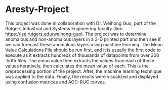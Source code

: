 # Aresty-Project

This project was done in collaboration with Dr. Weihong Guo, part of the Rutgers Industrial and Systems Engineering faculty (link: https://ise.rutgers.edu/weihong-guo).
The project was to determine anomalous and non-anomalous layers in a 3-D printed part and then see if we can forecast these anomalous layers using machine learning. 
The Mean Value Calculations File should be run first, and it is usually the first code to execute as it extracts hundreds of thousands of datapoints from over 
300 .hdf5 files. The mean value then extracts the values from each of these values iteratively, then calculates the mean value of each. This is the preprocessing portion
of the project. After, the machine learning technique was applied to the data. Finally, the results were visualized and displayed using confusion matrices and 
AOC-RUC curves. 
